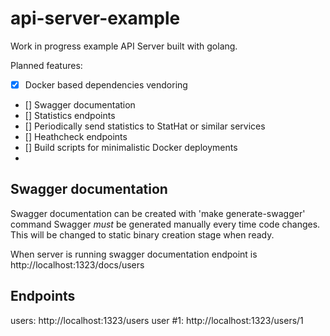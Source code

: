 # api-server-example

Work in progress example API Server built with golang.

Planned features:
- [x] Docker based dependencies vendoring
- [] Swagger documentation
- [] Statistics endpoints
- [] Periodically send statistics to StatHat or similar services 
- [] Heathcheck endpoints
- [] Build scripts for minimalistic Docker deployments
- 

## Swagger documentation

Swagger documentation can be created with 'make generate-swagger' command
Swagger *must* be generated manually every time code changes. This will be changed to static binary creation stage when ready.

When server is running swagger documentation endpoint is http://localhost:1323/docs/users

## Endpoints

users: http://localhost:1323/users
user #1: http://localhost:1323/users/1
